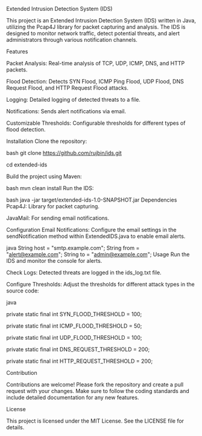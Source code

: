 Extended Intrusion Detection System (IDS)

This project is an Extended Intrusion Detection System (IDS) written in Java, utilizing the Pcap4J library for packet capturing and analysis. The IDS is designed to monitor network traffic, detect potential threats, and alert administrators through various notification channels.

Features

Packet Analysis: Real-time analysis of TCP, UDP, ICMP, DNS, and HTTP packets.

Flood Detection: Detects SYN Flood, ICMP Ping Flood, UDP Flood, DNS Request Flood, and HTTP Request Flood attacks.

Logging: Detailed logging of detected threats to a file.

Notifications: Sends alert notifications via email.

Customizable Thresholds: Configurable thresholds for different types of flood detection.


Installation
Clone the repository:

bash
git clone https://github.com/rujbin/ids.git

cd extended-ids

Build the project using Maven:

bash
mvn clean install
Run the IDS:

bash
java -jar target/extended-ids-1.0-SNAPSHOT.jar
Dependencies
Pcap4J: Library for packet capturing.

JavaMail: For sending email notifications.

Configuration
Email Notifications: Configure the email settings in the sendNotification method within ExtendedIDS.java to enable email alerts.

java
String host = "smtp.example.com";
String from = "alert@example.com";
String to = "admin@example.com";
Usage
Run the IDS and monitor the console for alerts.

Check Logs: Detected threats are logged in the ids_log.txt file.

Configure Thresholds: Adjust the thresholds for different attack types in the source code:

java

private static final int SYN_FLOOD_THRESHOLD = 100;

private static final int ICMP_FLOOD_THRESHOLD = 50;

private static final int UDP_FLOOD_THRESHOLD = 100;

private static final int DNS_REQUEST_THRESHOLD = 200;

private static final int HTTP_REQUEST_THRESHOLD = 200;


Contribution

Contributions are welcome! Please fork the repository and create a pull request with your changes. Make sure to follow the coding standards and include detailed documentation for any new features.


License

This project is licensed under the MIT License. See the LICENSE file for details.

